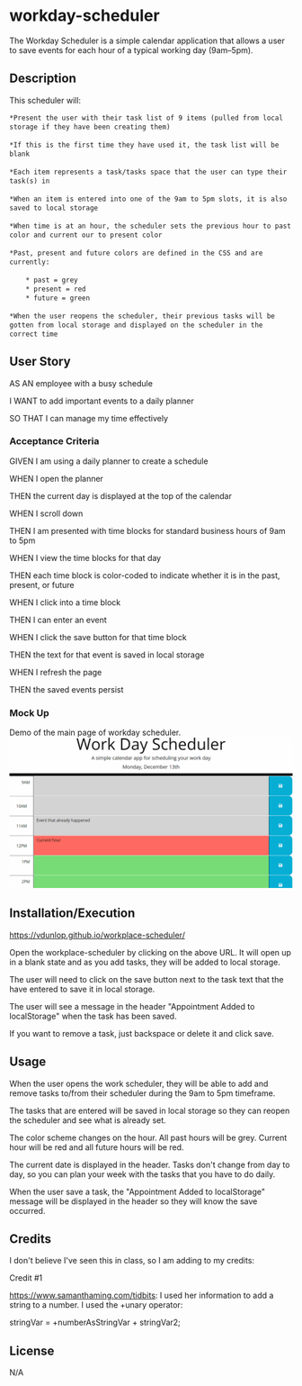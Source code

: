 # workday-scheduler
The Workday Scheduler is a simple calendar application that allows a user to save events for each hour of a typical working day (9am–5pm). 

## Description
This scheduler will:

    *Present the user with their task list of 9 items (pulled from local storage if they have been creating them)

    *If this is the first time they have used it, the task list will be blank

    *Each item represents a task/tasks space that the user can type their task(s) in

    *When an item is entered into one of the 9am to 5pm slots, it is also saved to local storage

    *When time is at an hour, the scheduler sets the previous hour to past color and current our to present color

    *Past, present and future colors are defined in the CSS and are currently:

        * past = grey
        * present = red
        * future = green

    *When the user reopens the scheduler, their previous tasks will be gotten from local storage and displayed on the scheduler in the correct time

## User Story
AS AN employee with a busy schedule

I WANT to add important events to a daily planner

SO THAT I can manage my time effectively

### Acceptance Criteria
GIVEN I am using a daily planner to create a schedule

WHEN I open the planner

THEN the current day is displayed at the top of the calendar

WHEN I scroll down

THEN I am presented with time blocks for standard business hours of 9am to 5pm

WHEN I view the time blocks for that day

THEN each time block is color-coded to indicate whether it is in the past, present, or future

WHEN I click into a time block

THEN I can enter an event

WHEN I click the save button for that time block

THEN the text for that event is saved in local storage

WHEN I refresh the page

THEN the saved events persist

### Mock Up
Demo of the main page of workday scheduler.
![Alt text](./assets/images/05-third-party-apis-homework-demo.gif)

## Installation/Execution
https://vdunlop.github.io/workplace-scheduler/

Open the workplace-scheduler by clicking on the above URL. It will open up in a blank state and as you add tasks, they will be added to local storage.

The user will need to click on the save button next to the task text that the have entered to save it in local storage.

The user will see a message in the header "Appointment Added to localStorage" when the task has been saved.

If you want to remove a task, just backspace or delete it and click save.

## Usage
When the user opens the work scheduler, they will be able to add and remove tasks to/from their scheduler during the 9am to 5pm timeframe.

The tasks that are entered will be saved in local storage so they can reopen the scheduler and see what is already set.

The color scheme changes on the hour. All past hours will be grey. Current hour will be red and all future hours will be red.

The current date is displayed in the header. Tasks don't change from day to day, so you can plan your week with the tasks that you have to do daily.

When the user save a task, the "Appointment Added to localStorage" message will be displayed in the header so they will know the save occurred.

## Credits
I don't believe I've seen this in class, so I am adding to my credits:

Credit #1

https://www.samanthaming.com/tidbits: I used her information to add a string to a number. I used the +unary operator:

stringVar = +numberAsStringVar + stringVar2;

## License

N/A
